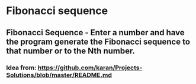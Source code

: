 # Fibonacci sequence

## Fibonacci Sequence - Enter a number and have the program generate the Fibonacci sequence to that number or to the Nth number.

### Idea from: https://github.com/karan/Projects-Solutions/blob/master/README.md